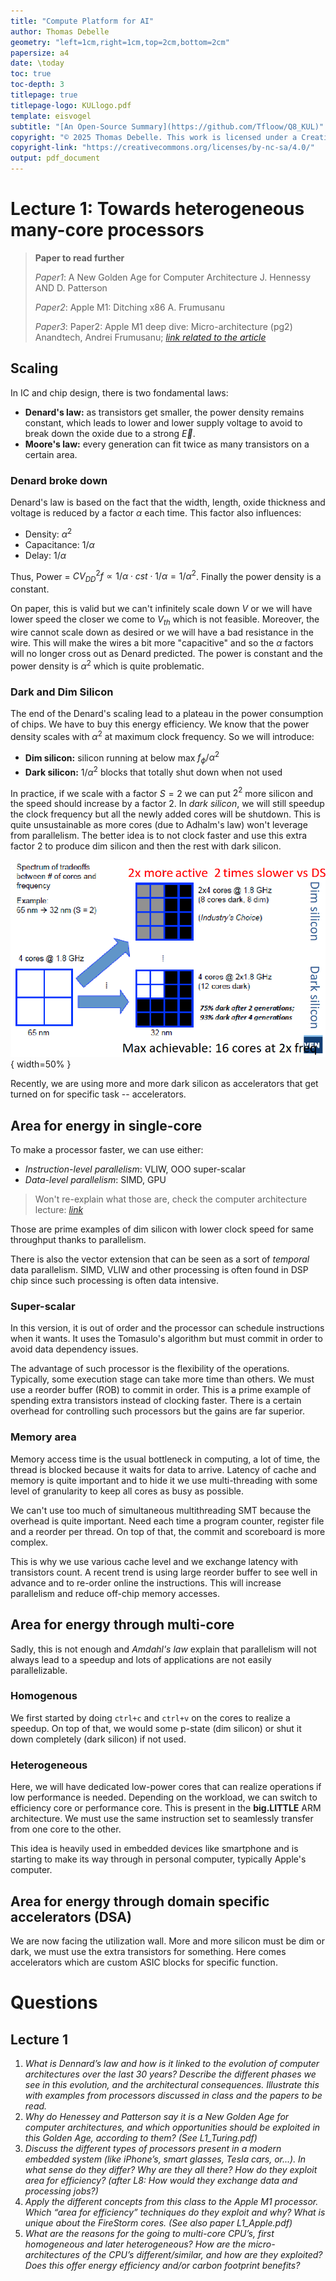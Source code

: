 ```yaml
---
title: "Compute Platform for AI"
author: Thomas Debelle
geometry: "left=1cm,right=1cm,top=2cm,bottom=2cm"
papersize: a4
date: \today
toc: true
toc-depth: 3
titlepage: true
titlepage-logo: KULlogo.pdf
template: eisvogel
subtitle: "[An Open-Source Summary](https://github.com/Tfloow/Q8_KUL)"
copyright: "© 2025 Thomas Debelle. This work is licensed under a Creative Commons Attribution-NonCommercial-ShareAlike 4.0 International License."
copyright-link: "https://creativecommons.org/licenses/by-nc-sa/4.0/"
output: pdf_document
---
```


# Lecture 1: Towards heterogeneous many-core processors

> **Paper to read further**
> 
> *Paper1*: A New Golden Age for Computer Architecture J. Hennessy AND D. Patterson
> 
> *Paper2*: Apple M1: Ditching x86 A. Frumusanu
>
> *Paper3*: Paper2: Apple M1 deep dive: Micro-architecture (pg2) Anandtech, Andrei Frumusanu; [*link related to the article*](https://www.tomshardware.com/news/apple-a14-cpu-details)

## Scaling

In IC and chip design, there is two fondamental laws:

- **Denard's law:** as transistors get smaller, the power density remains constant, which leads to lower and lower supply voltage to avoid to break down the oxide due to a strong $\vec{E}$.
- **Moore's law:** every generation can fit twice as many transistors on a certain area. 

### Denard broke down

Denard's law is based on the fact that the width, length, oxide thickness and voltage is reduced by a factor $\alpha$ each time. This factor also influences:

- Density: $\alpha^2$
- Capacitance: $1/\alpha$
- Delay: $1/\alpha$

Thus, Power = $CV_{DD}^2 f \propto 1/\alpha \cdot cst \cdot 1/\alpha = 1/\alpha^2$. Finally the power density is a constant.

On paper, this is valid but we can't infinitely scale down $V$ or we will have lower speed the closer we come to $V_{th}$ which is not feasible. Moreover, the wire cannot scale down as desired or we will have a bad resistance in the wire. This will make the wires a bit more "capacitive" and so the $\alpha$ factors will no longer cross out as Denard predicted. The power is constant and the power density is $\alpha^2$ which is quite problematic.

### Dark and Dim Silicon

The end of the Denard's scaling lead to a plateau in the power consumption of chips. We have to buy this energy efficiency. We know that the power density scales with $\alpha^2$ at maximum clock frequency. So we will introduce:

- **Dim silicon:** silicon running at below max $f_\phi/\alpha^2$
- **Dark silicon:** $1/\alpha^2$ blocks that totally shut down when not used

In practice, if we scale with a factor $S=2$ we can put $2^2$ more silicon and the speed should increase by a factor $2$. In *dark silicon*, we will still speedup the clock frequency but all the newly added cores will be shutdown. This is quite unsustainable as more cores (due to Adhalm's law) won't leverage from parallelism. The better idea is to not clock faster and use this extra factor $2$ to produce dim silicon and then the rest with dark silicon.

![The two aforementioned techniques](image.png){ width=50% }

Recently, we are using more and more dark silicon as accelerators that get turned on for specific task -- accelerators.

## Area for energy in single-core

To make a processor faster, we can use either:

- *Instruction-level parallelism*: VLIW, OOO super-scalar
- *Data-level parallelism*: SIMD, GPU

> Won't re-explain what those are, check the computer architecture lecture: [*link*](https://github.com/Tfloow/ESATSummary/raw/main/PDF/M1S2_Computer_Architecture.pdf)

Those are prime examples of dim silicon with lower clock speed for same throughput thanks to parallelism.

There is also the vector extension that can be seen as a sort of *temporal* data parallelism. SIMD, VLIW and other processing is often found in DSP chip since such processing is often data intensive.

### Super-scalar

In this version, it is out of order and the processor can schedule instructions when it wants. It uses the Tomasulo's algorithm but must commit in order to avoid data dependency issues.

The advantage of such processor is the flexibility of the operations. Typically, some execution stage can take more time than others. We must use a reorder buffer (ROB) to commit in order. This is a prime example of spending extra transistors instead of clocking faster. There is a certain overhead for controlling such processors but the gains are far superior.

### Memory area

Memory access time is the usual bottleneck in computing, a lot of time, the thread is blocked because it waits for data to arrive. Latency of cache and memory is quite important and to hide it we use multi-threading with some level of granularity to keep all cores as busy as possible.

We can't use too much of simultaneous multithreading SMT because the overhead is quite important. Need each time a program counter, register file and a reorder per thread. On top of that, the commit and scoreboard is more complex.

This is why we use various cache level and we exchange latency with transistors count. A recent trend is using large reorder buffer to see well in advance and to re-order online the instructions. This will increase parallelism and reduce off-chip memory accesses.

## Area for energy through multi-core

Sadly, this is not enough and *Amdahl's law* explain that parallelism will not always lead to a speedup and lots of applications are not easily parallelizable.

### Homogenous

We first started by doing `ctrl+c` and `ctrl+v` on the cores to realize a speedup. On top of that, we would some p-state (dim silicon) or shut it down completely (dark silicon) if not used.

### Heterogeneous

Here, we will have dedicated low-power cores that can realize operations if low performance is needed. Depending on the workload, we can switch to efficiency core or performance core. This is present in the **big.LITTLE** ARM architecture. We must use the same instruction set to seamlessly transfer from one core to the other.

This idea is heavily used in embedded devices like smartphone and is starting to make its way through in personal computer, typically Apple's computer.

## Area for energy through domain specific accelerators (DSA)

We are now facing the utilization wall. More and more silicon must be dim or dark, we must use the extra transistors for something. Here comes accelerators which are custom ASIC blocks for specific function.

# Questions

## Lecture 1

1. *What is Dennard’s law and how is it linked to the evolution of computer architectures over the last 30 years? Describe the different phases we see in this evolution, and the architectural consequences. Illustrate this with examples from processors discussed in class and the papers to be read.*
2. *Why do Henessey and Patterson say it is a New Golden Age for computer architectures, and which opportunities should be exploited in this Golden Age, according to them? (See L1_Turing.pdf)*
3. *Discuss the different types of processors present in a modern embedded system (like iPhone’s, smart glasses, Tesla cars, or...). In what sense do they differ? Why are they all there? How do they exploit area for efficiency? (after L8: How would they exchange data and processing jobs?)*
4. *Apply the different concepts from this class to the Apple M1 processor. Which “area for efficiency” techniques do they exploit and why? What is unique about the FireStorm cores. (See also paper L1_Apple.pdf)*
5. *What are the reasons for the going to multi-core CPU’s, first homogeneous and later heterogeneous? How are the micro-architectures of the CPU’s different/similar, and how are they exploited? Does this offer energy efficiency and/or carbon footprint benefits?*